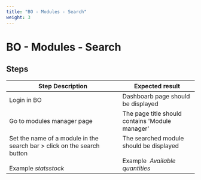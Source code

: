 ```yaml
---
title: "BO - Modules - Search"
weight: 3
---
```


# BO - Modules - Search
## Steps
| Step Description | Expected result |
| ----- | ----- |
| Login in BO | Dashboarb page should be displayed |
| Go to modules manager page | The page title should contains 'Module manager' |
| Set the name of a module in the search bar > click on the search button<br><br>Example *statsstock* | The searched module should be displayed <br><br>Example  *Available quantities* |

